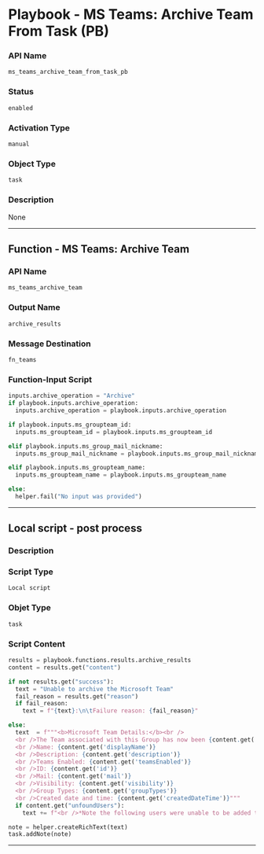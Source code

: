 <!--
    DO NOT MANUALLY EDIT THIS FILE
    THIS FILE IS AUTOMATICALLY GENERATED WITH resilient-sdk codegen
    Generated with resilient-sdk v49.0.4368
-->

# Playbook - MS Teams: Archive Team From Task (PB)

### API Name
`ms_teams_archive_team_from_task_pb`

### Status
`enabled`

### Activation Type
`manual`

### Object Type
`task`

### Description
None


---
## Function - MS Teams: Archive Team

### API Name
`ms_teams_archive_team`

### Output Name
`archive_results`

### Message Destination
`fn_teams`

### Function-Input Script
```python
inputs.archive_operation = "Archive"
if playbook.inputs.archive_operation:
  inputs.archive_operation = playbook.inputs.archive_operation

if playbook.inputs.ms_groupteam_id:
  inputs.ms_groupteam_id = playbook.inputs.ms_groupteam_id

elif playbook.inputs.ms_group_mail_nickname:
  inputs.ms_group_mail_nickname = playbook.inputs.ms_group_mail_nickname

elif playbook.inputs.ms_groupteam_name:
  inputs.ms_groupteam_name = playbook.inputs.ms_groupteam_name

else:
  helper.fail("No input was provided")
```

---

## Local script - post process

### Description


### Script Type
`Local script`

### Objet Type
`task`

### Script Content
```python
results = playbook.functions.results.archive_results
content = results.get("content")

if not results.get("success"):
  text = "Unable to archive the Microsoft Team"
  fail_reason = results.get("reason")
  if fail_reason:
    text = f"{text}:\n\tFailure reason: {fail_reason}"

else:
  text  = f"""<b>Microsoft Team Details:</b><br />
  <br />The Team associated with this Group has now been {content.get('teamsEnabled')}.<br />
  <br />Name: {content.get('displayName')}
  <br />Description: {content.get('description')}
  <br />Teams Enabled: {content.get('teamsEnabled')}
  <br />ID: {content.get('id')}
  <br />Mail: {content.get('mail')}
  <br />Visibility: {content.get('visibility')}
  <br />Group Types: {content.get('groupTypes')}
  <br />Created date and time: {content.get('createdDateTime')}"""
  if content.get("unfoundUsers"):
    text += f"<br />*Note the following users were unable to be added to the group: {content.get('unfoundUsers')}"

note = helper.createRichText(text)
task.addNote(note)
```

---

